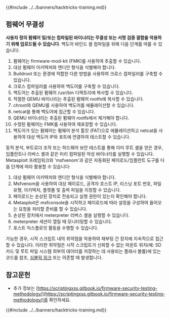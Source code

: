 {{#include ../../banners/hacktricks-training.md}}

## 펌웨어 무결성

**사용자 정의 펌웨어 및/또는 컴파일된 바이너리는 무결성 또는 서명 검증 결함을 악용하기 위해 업로드될 수 있습니다**. 백도어 바인드 셸 컴파일을 위해 다음 단계를 따를 수 있습니다:

1. 펌웨어는 firmware-mod-kit (FMK)를 사용하여 추출할 수 있습니다.
2. 대상 펌웨어 아키텍처와 엔디안 형식을 식별해야 합니다.
3. Buildroot 또는 환경에 적합한 다른 방법을 사용하여 크로스 컴파일러를 구축할 수 있습니다.
4. 크로스 컴파일러를 사용하여 백도어를 구축할 수 있습니다.
5. 백도어는 추출된 펌웨어 /usr/bin 디렉토리에 복사할 수 있습니다.
6. 적절한 QEMU 바이너리는 추출된 펌웨어 rootfs에 복사할 수 있습니다.
7. chroot와 QEMU를 사용하여 백도어를 에뮬레이션할 수 있습니다.
8. netcat을 통해 백도어에 접근할 수 있습니다.
9. QEMU 바이너리는 추출된 펌웨어 rootfs에서 제거해야 합니다.
10. 수정된 펌웨어는 FMK를 사용하여 재포장할 수 있습니다.
11. 백도어가 있는 펌웨어는 펌웨어 분석 툴킷 (FAT)으로 에뮬레이션하고 netcat을 사용하여 대상 백도어 IP와 포트에 연결하여 테스트할 수 있습니다.

동적 분석, 부트로더 조작 또는 하드웨어 보안 테스트를 통해 이미 루트 셸을 얻은 경우, 임플란트나 리버스 셸과 같은 미리 컴파일된 악성 바이너리를 실행할 수 있습니다. Metasploit 프레임워크와 'msfvenom'과 같은 자동화된 페이로드/임플란트 도구를 다음 단계에 따라 활용할 수 있습니다:

1. 대상 펌웨어 아키텍처와 엔디안 형식을 식별해야 합니다.
2. Msfvenom을 사용하여 대상 페이로드, 공격자 호스트 IP, 리스닝 포트 번호, 파일 유형, 아키텍처, 플랫폼 및 출력 파일을 지정할 수 있습니다.
3. 페이로드는 손상된 장치로 전송되고 실행 권한이 있는지 확인해야 합니다.
4. Metasploit은 msfconsole을 시작하고 페이로드에 따라 설정을 구성하여 들어오는 요청을 처리할 준비를 할 수 있습니다.
5. 손상된 장치에서 meterpreter 리버스 셸을 실행할 수 있습니다.
6. meterpreter 세션이 열릴 때 모니터링할 수 있습니다.
7. 포스트 익스플로잇 활동을 수행할 수 있습니다.

가능한 경우, 시작 스크립트 내의 취약점을 악용하여 재부팅 간 장치에 지속적으로 접근할 수 있습니다. 이러한 취약점은 시작 스크립트가 신뢰할 수 없는 마운트 위치(예: SD 카드 및 루트 파일 시스템 외부의 데이터를 저장하는 데 사용되는 플래시 볼륨)에 있는 코드를 참조, [심볼릭 링크](https://www.chromium.org/chromium-os/chromiumos-design-docs/hardening-against-malicious-stateful-data) 또는 의존할 때 발생합니다.

## 참고문헌

- 추가 정보는 [https://scriptingxss.gitbook.io/firmware-security-testing-methodology/](https://scriptingxss.gitbook.io/firmware-security-testing-methodology/)를 확인하세요.

{{#include ../../banners/hacktricks-training.md}}
